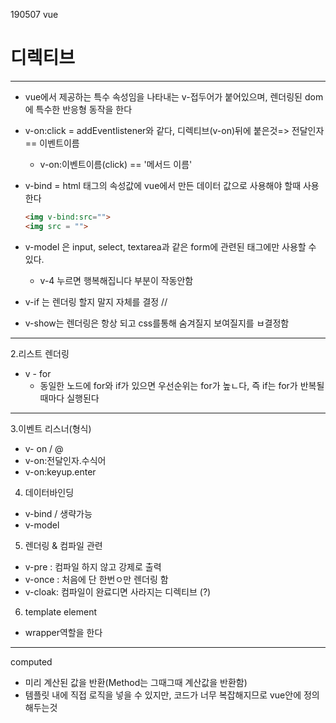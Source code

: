 190507 vue

# 디렉티브

---

- vue에서 제공하는 특수 속성임을 나타내는 v-접두어가 붙어있으며, 렌더링된 dom에 특수한 반응형 동작을 한다

- v-on:click = addEventlistener와 같다, 디렉티브(v-on)뒤에 붙은것=> 전달인자 == 이벤트이름

  - v-on:이벤트이름(click) == '메서드 이름'

- v-bind = html 태그의 속성값에  vue에서 만든 데이터 값으로 사용해야 할때 사용한다

  ```html
  <img v-bind:src="">
  <img src = "">
  ```

- v-model 은 input, select, textarea과 같은 form에 관련된 태그에만 사용할 수 있다.

  - v-4 누르면 행복해집니다 부분이 작동안함



- v-if 는 렌더링 할지 말지 자체를 결정 // 
- v-show는 렌더링은 항상 되고 css를통해 숨겨질지 보여질지를 ㅂ결정함

---

2.리스트 렌더링

- v - for
  - 동일한 노드에 for와 if가 있으면 우선순위는 for가 높ㄴ다, 즉 if는 for가 반복될때마다 실행된다

---



3.이벤트 리스너(형식)

- v- on / @ 
- v-on:전달인자.수식어
- v-on:keyup.enter



4. 데이터바인딩

- v-bind / 생략가능
- v-model

5. 렌더링 & 컴파일 관련

- v-pre : 컴파일 하지 않고 강제로 출력
- v-once : 처음에 단 한번ㅇ만 렌더링 함
- v-cloak: 컴파일이 완료디면 사라지는 디렉티브 (?)

6. template element

- <template> </template> wrapper역할을 한다

---

computed 

- 미리 계산된 값을 반환(Method는 그때그때 계산값을 반환함)
- 템플릿 내에 직접 로직을 넣을 수 있지만, 코드가 너무 복잡해지므로 vue안에 정의해두는것